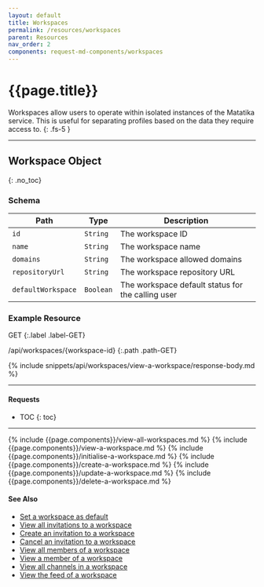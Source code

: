 ```yaml
---
layout: default
title: Workspaces
permalink: /resources/workspaces
parent: Resources
nav_order: 2
components: request-md-components/workspaces
---
```


# {{page.title}}

Workspaces allow users to operate within isolated instances of the Matatika service. This is useful for separating profiles based on the data they require access to.
{: .fs-5 }

---

## Workspace Object
{: .no_toc}

### Schema

Path | Type | Description
---- | ---- | -----------
`id` | `String` | The workspace ID
`name` | `String` | The workspace name
`domains` | `String` | The workspace allowed domains
`repositoryUrl` | `String` | The workspace repository URL
`defaultWorkspace` | `Boolean` | The workspace default status for the calling user

### Example Resource

GET
{:.label .label-GET}

/api/workspaces/{workspace-id}
{:.path .path-GET}

{% include snippets/api/workspaces/view-a-workspace/response-body.md %}

---

#### Requests

- TOC
{: toc}

---

{% include {{page.components}}/view-all-workspaces.md %}
{% include {{page.components}}/view-a-workspace.md %}
{% include {{page.components}}/initialise-a-workspace.md %}
{% include {{page.components}}/create-a-workspace.md %}
{% include {{page.components}}/update-a-workspace.md %}
{% include {{page.components}}/delete-a-workspace.md %}

#### See Also

- [Set a workspace as default](profiles#set-a-workspace-as-default)
- [View all invitations to a workspace](invitations#view-all-invitations-to-a-workspace)
- [Create an invitation to a workspace](invitations#create-an-invitation-to-a-workspace)
- [Cancel an invitation to a workspace](invitations#cancel-an-invitation-to-a-workspace)
- [View all members of a workspace](members#view-all-members-of-a-workspace)
- [View a member of a workspace](members#view-a-member-of-a-workspace)
- [View all channels in a workspace](channels#view-all-channels-in-a-workspace)
- [View the feed of a workspace](feed#view-the-feed-of-a-workspace)
